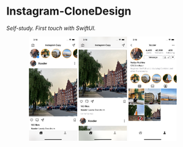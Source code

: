 # Instagram-CloneDesign
*Self-study. First touch with SwiftUI.*

  <p align="center" width="100%"> 
    <img width="25%" src="/InstagramReplica/Assets.xcassets/Simulator Screen Shot - iPhone 13 - 2022-07-26 at 15.18.23.imageset/Simulator Screen Shot - iPhone 13 - 2022-07-26 at 15.18.23.png">
    <img width="25%" src="/InstagramReplica/Assets.xcassets/Simulator Screen Shot - iPhone 13 - 2022-07-26 at 15.18.30.imageset/Simulator Screen Shot - iPhone 13 - 2022-07-26 at 15.18.30.png">
    <img width="25%" src="/InstagramReplica/Assets.xcassets/Simulator Screen Shot - iPhone 13 - 2022-07-26 at 15.18.37.imageset/Simulator Screen Shot - iPhone 13 - 2022-07-26 at 15.18.37.png">
  </p>
